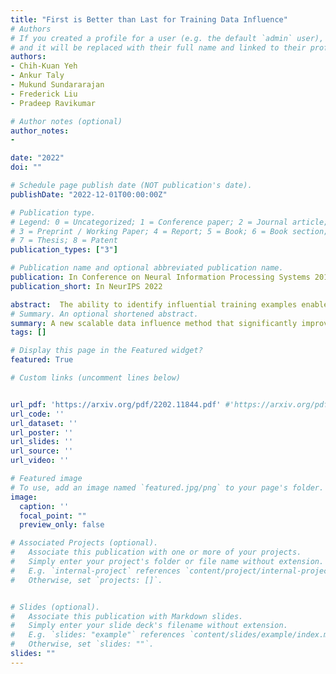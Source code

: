```yaml
---
title: "First is Better than Last for Training Data Influence"
# Authors
# If you created a profile for a user (e.g. the default `admin` user), write the username (folder name) here 
# and it will be replaced with their full name and linked to their profile.
authors:
- Chih-Kuan Yeh
- Ankur Taly
- Mukund Sundararajan
- Frederick Liu
- Pradeep Ravikumar

# Author notes (optional)
author_notes:
-

date: "2022"
doi: ""

# Schedule page publish date (NOT publication's date).
publishDate: "2022-12-01T00:00:00Z"

# Publication type.
# Legend: 0 = Uncategorized; 1 = Conference paper; 2 = Journal article;
# 3 = Preprint / Working Paper; 4 = Report; 5 = Book; 6 = Book section;
# 7 = Thesis; 8 = Patent
publication_types: ["3"]

# Publication name and optional abbreviated publication name.
publication: In Conference on Neural Information Processing Systems 2019 (to appear)
publication_short: In NeurIPS 2022

abstract:  The ability to identify influential training examples enables us to debug training data and explain model behavior. Existing techniques are based on the flow of influence through the model parameters (Koh & Liang, 2017; Yeh et al., 2018;Pruthi et al., 2020). For large models in NLP applications, it is often computationally infeasible to study this flow through all model parameters, therefore techniques usually pick the last layer of weights. Our first observation is that for classification problems, the last layer is reductive and does not encode sufficient input level information. Deleting influential examples, according to this measure, often does not change the model's behavior much. We propose a technique called TracIn-WE that modifies a method called TracIn (Pruthi et al., 2020) to operate on the word embedding layer instead of the last layer. This could potentially have the opposite concern, that the word embedding layer does not encode sufficient high level information. However, we find that gradients (unlike embeddings) do not suffer from this, possibly because they chain through higher layers. We show that TracIn-WE significantly outperforms other data influence methods applied on the last layer by 4-10 times on the case deletion evaluation on three language classification tasks. In addition, TracIn-WE can produce scores not just at the training data level, but at the word training data level, a further aid in debugging.
# Summary. An optional shortened abstract.
summary: A new scalable data influence method that significantly improves upon existing methods.
tags: []

# Display this page in the Featured widget?
featured: True

# Custom links (uncomment lines below)


url_pdf: 'https://arxiv.org/pdf/2202.11844.pdf' #'https://arxiv.org/pdf/2006.00442.pdf'
url_code: ''
url_dataset: ''
url_poster: ''
url_slides: ''
url_source: ''
url_video: ''

# Featured image
# To use, add an image named `featured.jpg/png` to your page's folder. 
image:
  caption: ''
  focal_point: ""
  preview_only: false

# Associated Projects (optional).
#   Associate this publication with one or more of your projects.
#   Simply enter your project's folder or file name without extension.
#   E.g. `internal-project` references `content/project/internal-project/index.md`.
#   Otherwise, set `projects: []`.


# Slides (optional).
#   Associate this publication with Markdown slides.
#   Simply enter your slide deck's filename without extension.
#   E.g. `slides: "example"` references `content/slides/example/index.md`.
#   Otherwise, set `slides: ""`.
slides: ""
---
```

